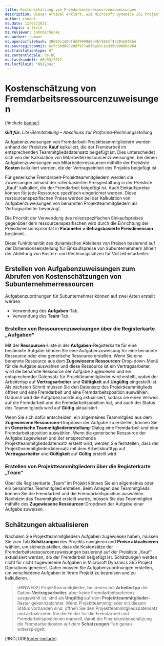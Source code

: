 ```yaml
---
title: Kostenschätzung von Fremdarbeitsressourcenzuweisungen
description: Dieser Artikel erklärt, wie Microsoft Dynamics 365 Project Operations die Kalkulation der Kosten für die Zuweisung von Ressourcen an Subunternehmer berechnet.
author: rumant
ms.date: 12/03/2021
ms.topic: article
ms.reviewer: johnmichalak
ms.author: rumant
ms.openlocfilehash: 40603c1d2dfdd49909d9a4bf5085f43201e8f6bd
ms.sourcegitcommit: 6cfc50d89528df977a8f6a55c1ad39d99800d9b4
ms.translationtype: HT
ms.contentlocale: de-DE
ms.lasthandoff: 06/03/2022
ms.locfileid: "8932341"
---
```

# <a name="cost-estimation-of-subcontracted-resource-assignments"></a>Kostenschätzung von Fremdarbeitsressourcenzuweisungen

[!include [banner](../../includes/dataverse-preview.md)]

_**Gilt für:** Lite-Bereitstellung – Abschluss zur Proforma-Rechnungsstellung_

Aufgabenzuweisungen von Fremdarbeit-Projektteammitgliedern werden anhand der Preisliste **Kauf** kalkuliert, die der Fremdarbeit im entsprechenden Teammitgliedsdatensatz beigefügt ist. Dies unterscheidet sich von der Kalkulation von Mitarbeiterressourcenzuweisungen, bei denen Aufgabenzuweisungen von Mitarbeiterressourcen mithilfe der Preisliste **Kosten** kalkuliert werden, die der Vertragseinheit des Projekts beigefügt ist. 

Für generische Fremdarbeit-Projektteammitgliedern werden die Zuweisungen anhand der rollenbasierten Preisgestaltung in der Preisliste „Kauf“ kalkuliert, die der Fremdarbeit beigefügt ist. Auch Einkaufspreise können für jede Ressource spezifisch eingerichtet werden. Diese ressourcenspezifischen Preise werden bei der Kalkulation von Aufgabenzuweisungen von benannten Projektteammitgliedern als Vertragsarbeiter bevorzugt. 

Die Priorität der Verwendung des rollenspezifischen Einkaufspreises gegenüber dem ressourcenspezifischen wird durch die Einrichtung der Preisdimensionspriorität in **Parameter > Betragsbasierte Preisdimension** bestimmt.

Diese Funktionalität des dynamischen Ableitens von Preisen basierend auf der Dimensionseinstellung für Einkaufspreise von Subunternehmern ähnelt der Ableitung von Kosten- und Rechnungssätzen für Vollzeitmitarbeiter. 

## <a name="creating-task-assignments-for-getting-cost-estimates-of-subcontractor-resources"></a>Erstellen von Aufgabenzuweisungen zum Abrufen von Kostenschätzungen von Subunternehmerressourcen

Aufgabenzuordnungen für Subunternehmer können auf zwei Arten erstellt werden: 
- Verwendung des **Aufgaben**-Tab.
- Verwendung des **Team**-Tab.

### <a name="creating-resources-assignments-using-the-tasks-tab"></a>Erstellen von Ressourcenzuweisungen über die Registerkarte „Aufgaben“
Mit der **Ressourcen**-Liste in der **Aufgaben**-Registerkarte für eine bestimmte Aufgabe können Sie eine Aufgabenzuweisung für eine benannte Ressource oder eine generische Ressource erstellen. Wenn Sie eine benannte Ressource aus dem **Zugewiesene Ressourcen**-Drop-down-Menü für die Aufgabe auswählen und diese Ressource ist ein Vertragsarbeiter, wird die benannte Ressource der Aufgabe zugewiesen und ein entsprechender Datensatz für Projektteammitglieder wird erstellt, wobei der Arbeitertyp auf **Vertragsarbeiter** und **Gültigkeit** auf **Ungültig** eingestellt ist. Als nächsten Schritt müssen Sie den Datensatz des Projektteammitglieds öffnen und eine Fremdarbeit und eine Fremdarbeitsposition auswählen. Dadurch wird die Aufgabenzuordnung aktualisiert, sodass sie einen Verweis auf die Fremdarbeit und die Fremdarbeitsposition hat, und auch der Status des Teammitglieds wird auf **Gültig** aktualisiert.

Wenn Sie sich dafür entscheiden, ein allgemeines Teammitglied aus dem **Zugewiesene Ressourcen**-Dropdown der Aufgabe zu erstellen, können Sie im **Generische Teammitgliedererstellung**-Dialog eine Fremdarbeit und eine Fremdarbeitsposition auswählen. Wenn die generische Ressource der Aufgabe zugewiesen und der entsprechende Projektteammitgliedsdatensatz erstellt wird, werden Sie feststellen, dass der Projektteammitgliederdatensatz mit dem Arbeitskrafttyp auf **Vertragsarbeiter** und **Gültigkeit** auf **Gültig** erstellt wird.

### <a name="creating-project-team-members-using-the-team-tab"></a>Erstellen von Projektteammitgliedern über die Registerkarte „Team“
Über die Registerkarte „Team“ im Projekt können Sie ein allgemeines oder ein benanntes Teammitglied erstellen. Beim Anlegen des Teammitglieds können Sie die Fremdarbeit und die Fremdarbeitsposition auswählen. Nachdem das Teammitglied erstellt wurde, müssen Sie das Teammitglied mithilfe des **Zugewiesene Ressourcen**-Dropdown der Aufgabe einer Aufgabe zuweisen. 

## <a name="updating-estimates"></a>Schätzungen aktualisieren
Nachdem Sie Projektteammitgliedern Aufgaben zugewiesen haben, müssen Sie zum Tab **Schätzungen** des Projekts navigieren und **Preise aktualisieren** wählen, um sicherzustellen, dass die Kostensätze der Fremdarbeitsressourcenzuweisungen basierend auf der Preisliste „Kauf“ aktualisiert werden, die der Fremdarbeit beigefügt ist. Schätzungen werden nicht für nicht zugewiesene Aufgaben in Microsoft Dynamics 365 Project Operations generiert. Daher müssen Sie Aufgabenzuordnungen erstellen, um verschiedene Aufgaben in Ihrem Projekt zu bepreisen und zu kalkulieren. 

> [HINWEIS!] Projektteammitglieder, bei denen bei **Arbeitertyp** die Option **Vertragsarbeiter**, aber keine Fremdarbeitsreferenz ausgewählt ist, sind als **Ungültig** auf dem **Projektteammitglieder**-Raster gekennzeichnet. Wenn Projektteammitglieder mit diesem Status vorhanden sind, öffnen Sie den Projektteammitgliedsdatensatz und aktualisieren Sie die Felder für die Fremdarbeit und Fremdarbeitspositionen manuell, damit die Finanzkostenschätzung die Fremdarbeitkosten auf dem **Schätzungen**-Tab genau widerspiegelt. 


[!INCLUDE[footer-include](../../includes/footer-banner.md)]
